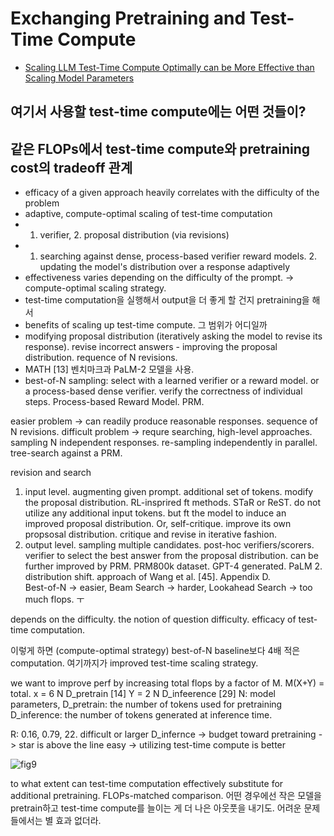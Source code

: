 # Exchanging Pretraining and Test-Time Compute
- [Scaling LLM Test-Time Compute Optimally can be More Effective than Scaling Model Parameters](https://arxiv.org/pdf/2408.03314)

## 여기서 사용할 test-time compute에는 어떤 것들이?

## 같은 FLOPs에서 test-time compute와 pretraining cost의 tradeoff 관계
- efficacy of a given approach heavily correlates with the difficulty of the problem
- adaptive, compute-optimal scaling of test-time computation
- 1. verifier, 2. proposal distribution (via revisions)
- 1. searching against dense, process-based verifier reward models. 2. updating the model's distribution over a response adaptively
- effectiveness varies depending on the difficulty of the prompt. -> compute-optimal scaling strategy.
- test-time computation을 실행해서 output을 더 좋게 할 건지 pretraining을 해서
- benefits of scaling up test-time compute. 그 범위가 어디일까
- modifying proposal distribution (iteratively asking the model to revise its response). revise incorrect answers - improving the proposal distribution. requence of N revisions. 
- MATH [13] 벤치마크과 PaLM-2 모델을 사용.
- best-of-N sampling: select with a learned verifier or a reward model. or a process-based dense verifier. verify the correctness of individual steps. Process-based Reward Model. PRM. 


easier problem -> can readily produce reasonable responses. sequence of N revisions. 
difficult problem -> requre searching, high-level approaches. sampling N independent responses. re-sampling independently in parallel. tree-search against a PRM. 

revision and search
1. input level. augmenting given prompt. additional set of tokens. modify the proposal distribution. RL-insprired ft methods. STaR or ReST. do not utilize any additional input tokens. but ft the model to induce an improved proposal distribution. Or, self-critique. improve its own propsosal distribution. critique and revise in iterative fashion.
2. output level. sampling multiple candidates. post-hoc verifiers/scorers. verifier to select the best answer from the proposal distribution. can be further improved by PRM. 
PRM800k dataset. GPT-4 generated. PaLM 2. distribution shift. approach of Wang et al. [45]. Appendix D.  
Best-of-N -> easier, Beam Search -> harder, Lookahead Search -> too much flops.
ㅜ

depends on the difficulty. the notion of question difficulty. efficacy of test-time computation. 



이렇게 하면 (compute-optimal strategy) best-of-N baseline보다 4배 적은 computation.
여기까지가 improved test-time scaling strategy.




we want to improve perf by increasing total flops by a factor of M.
M(X+Y) = total.
x = 6 N D_pretrain [14]
Y = 2 N D_infeerence [29]
N: model parameters, D_pretrain: the number of tokens used for pretraining
D_inference: the number of tokens generated at inference time.

R: 0.16, 0.79, 22.
difficult or larger D_infernce -> budget toward pretraining -> star is above the line
easy -> utilizing test-time compute is better

![fig9](https://github.com/user-attachments/assets/56f1d2f4-6405-4695-8aae-135ef6059366)

to what extent can test-time computation effectively substitute for additional pretraining.
FLOPs-matched comparison.
어떤 경우에선 작은 모델을 pretrain하고 test-time compute를 늘이는 게 더 나은 아웃풋을 내기도.
어려운 문제들에서는 별 효과 없더라.
